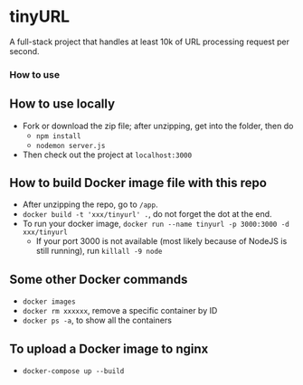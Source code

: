 # tinyURL
A full-stack project that handles at least 10k of URL processing request per second.

### How to use
## How to use locally
* Fork or download the zip file; after unzipping, get into the folder, then do
    * ```npm install```
    * ```nodemon server.js```
* Then check out the project at ```localhost:3000```

## How to build Docker image file with this repo
* After unzipping the repo, go to ```/app```.
* ```docker build -t 'xxx/tinyurl' .```, do not forget the dot at the end.
* To run your docker image, ```docker run --name tinyurl -p 3000:3000 -d xxx/tinyurl```
    * If your port 3000 is not available (most likely because of NodeJS is still running), run ```killall -9 node```

## Some other Docker commands
* ```docker images```
* ```docker rm xxxxxx```, remove a specific container by ID
* ```docker ps -a```, to show all the containers

## To upload a Docker image to nginx
* ```docker-compose up --build```
